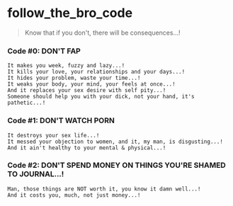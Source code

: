 # follow_the_bro_code

> Know that if you don't, there will be consequences...!

### Code #0: DON'T FAP

```
It makes you week, fuzzy and lazy...!  
It kills your love, your relationships and your days...!  
It hides your problem, waste your time...!  
It weaks your body, your mind, your feels at once...!
And it replaces your sex desire with self pity...!
Someone should help you with your dick, not your hand, it's pathetic...!
```

### Code #1: DON'T WATCH PORN

```
It destroys your sex life...!
It messed your objection to women, and it, my man, is disgusting...!
And it ain't healthy to your mental & physical...!
```

### Code #2: DON'T SPEND MONEY ON THINGS YOU'RE SHAMED TO JOURNAL...!

```
Man, those things are NOT worth it, you know it damn well...!
And it costs you, much, not just money...!
```
